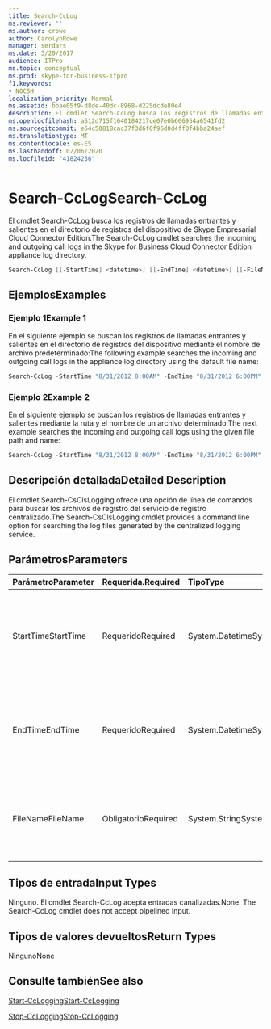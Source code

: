 ```yaml
---
title: Search-CcLog
ms.reviewer: ''
ms.author: crowe
author: CarolynRowe
manager: serdars
ms.date: 3/20/2017
audience: ITPro
ms.topic: conceptual
ms.prod: skype-for-business-itpro
f1.keywords:
- NOCSH
localization_priority: Normal
ms.assetid: bbae05f9-d8de-40dc-8968-d225dcde80e4
description: El cmdlet Search-CcLog busca los registros de llamadas entrantes y salientes en el directorio de registros del dispositivo de Skype Empresarial Cloud Connector Edition.
ms.openlocfilehash: a512d715f1640184217ce07e0b666954a6541fd2
ms.sourcegitcommit: e64c50818cac37f3d6f0f96d0d4ff0f4bba24aef
ms.translationtype: MT
ms.contentlocale: es-ES
ms.lasthandoff: 02/06/2020
ms.locfileid: "41824236"
---
```

# <a name="search-cclog"></a><span data-ttu-id="8d70e-103">Search-CcLog</span><span class="sxs-lookup"><span data-stu-id="8d70e-103">Search-CcLog</span></span>
 
<span data-ttu-id="8d70e-104">El cmdlet Search-CcLog busca los registros de llamadas entrantes y salientes en el directorio de registros del dispositivo de Skype Empresarial Cloud Connector Edition.</span><span class="sxs-lookup"><span data-stu-id="8d70e-104">The Search-CcLog cmdlet searches the incoming and outgoing call logs in the Skype for Business Cloud Connector Edition appliance log directory.</span></span>
  
```powershell
Search-CcLog [[-StartTime] <datetime>] [[-EndTime] <datetime>] [[-FileName] <string>]
```

## <a name="examples"></a><span data-ttu-id="8d70e-105">Ejemplos</span><span class="sxs-lookup"><span data-stu-id="8d70e-105">Examples</span></span>
<span data-ttu-id="8d70e-106"><a name="Examples"> </a></span><span class="sxs-lookup"><span data-stu-id="8d70e-106"><a name="Examples"> </a></span></span>

### <a name="example-1"></a><span data-ttu-id="8d70e-107">Ejemplo 1</span><span class="sxs-lookup"><span data-stu-id="8d70e-107">Example 1</span></span>

<span data-ttu-id="8d70e-108">En el siguiente ejemplo se buscan los registros de llamadas entrantes y salientes en el directorio de registros del dispositivo mediante el nombre de archivo predeterminado:</span><span class="sxs-lookup"><span data-stu-id="8d70e-108">The following example searches the incoming and outgoing call logs in the appliance log directory using the default file name:</span></span>
  
```powershell
Search-CcLog -StartTime "8/31/2012 8:00AM" -EndTime "8/31/2012 6:00PM"
```

### <a name="example-2"></a><span data-ttu-id="8d70e-109">Ejemplo 2</span><span class="sxs-lookup"><span data-stu-id="8d70e-109">Example 2</span></span>

<span data-ttu-id="8d70e-110">En el siguiente ejemplo se buscan los registros de llamadas entrantes y salientes mediante la ruta y el nombre de un archivo determinado:</span><span class="sxs-lookup"><span data-stu-id="8d70e-110">The next example searches the incoming and outgoing call logs using the given file path and name:</span></span>
  
```powershell
Search-CcLog -StartTime "8/31/2012 8:00AM" -EndTime "8/31/2012 6:00PM" -FileName "C:\Log\LogFile.log"
```

## <a name="detailed-description"></a><span data-ttu-id="8d70e-111">Descripción detallada</span><span class="sxs-lookup"><span data-stu-id="8d70e-111">Detailed Description</span></span>
<span data-ttu-id="8d70e-112"><a name="DetailedDescription"> </a></span><span class="sxs-lookup"><span data-stu-id="8d70e-112"><a name="DetailedDescription"> </a></span></span>

<span data-ttu-id="8d70e-113">El cmdlet Search-CsClsLogging ofrece una opción de línea de comandos para buscar los archivos de registro del servicio de registro centralizado.</span><span class="sxs-lookup"><span data-stu-id="8d70e-113">The Search-CsClsLogging cmdlet provides a command line option for searching the log files generated by the centralized logging service.</span></span>
  
## <a name="parameters"></a><span data-ttu-id="8d70e-114">Parámetros</span><span class="sxs-lookup"><span data-stu-id="8d70e-114">Parameters</span></span>
<span data-ttu-id="8d70e-115"><a name="DetailedDescription"> </a></span><span class="sxs-lookup"><span data-stu-id="8d70e-115"><a name="DetailedDescription"> </a></span></span>

|<span data-ttu-id="8d70e-116">**Parámetro**</span><span class="sxs-lookup"><span data-stu-id="8d70e-116">**Parameter**</span></span>|<span data-ttu-id="8d70e-117">**Requerida.**</span><span class="sxs-lookup"><span data-stu-id="8d70e-117">**Required**</span></span>|<span data-ttu-id="8d70e-118">**Tipo**</span><span class="sxs-lookup"><span data-stu-id="8d70e-118">**Type**</span></span>|<span data-ttu-id="8d70e-119">**Descripción**</span><span class="sxs-lookup"><span data-stu-id="8d70e-119">**Description**</span></span>|
|:-----|:-----|:-----|:-----|
|<span data-ttu-id="8d70e-120">StartTime</span><span class="sxs-lookup"><span data-stu-id="8d70e-120">StartTime</span></span>  <br/> | <span data-ttu-id="8d70e-121">Requerido</span><span class="sxs-lookup"><span data-stu-id="8d70e-121">Required</span></span> <br/> |<span data-ttu-id="8d70e-122">System.Datetime</span><span class="sxs-lookup"><span data-stu-id="8d70e-122">System.Datetime</span></span>  <br/> | <span data-ttu-id="8d70e-p101">Fecha y hora inicial de las entradas del registro que se buscarán. Se especifica en la zona horaria local.</span><span class="sxs-lookup"><span data-stu-id="8d70e-p101">Beginning date and time for the log entries to be searched. Specified in local time zone.</span></span> <br/> |
|<span data-ttu-id="8d70e-125">EndTime</span><span class="sxs-lookup"><span data-stu-id="8d70e-125">EndTime</span></span>  <br/> |<span data-ttu-id="8d70e-126">Requerido</span><span class="sxs-lookup"><span data-stu-id="8d70e-126">Required</span></span>  <br/> |<span data-ttu-id="8d70e-127">System.Datetime</span><span class="sxs-lookup"><span data-stu-id="8d70e-127">System.Datetime</span></span>  <br/> |<span data-ttu-id="8d70e-p102">Fecha y hora final de las entradas del registro que se buscarán. Se especifica en la zona horaria local.</span><span class="sxs-lookup"><span data-stu-id="8d70e-p102">Ending date and time for the log entries to be searched. Specified in local time zone.</span></span>  <br/> |
|<span data-ttu-id="8d70e-130">FileName</span><span class="sxs-lookup"><span data-stu-id="8d70e-130">FileName</span></span>  <br/> |<span data-ttu-id="8d70e-131">Obligatorio</span><span class="sxs-lookup"><span data-stu-id="8d70e-131">Required</span></span>  <br/> |<span data-ttu-id="8d70e-132">System.String</span><span class="sxs-lookup"><span data-stu-id="8d70e-132">System.String</span></span>  <br/> |<span data-ttu-id="8d70e-133">Especifica la ruta completa del archivo de texto que contiene los resultados de la búsqueda.</span><span class="sxs-lookup"><span data-stu-id="8d70e-133">Specifies the full path of the text file containing the search results.</span></span>  <br/> |
   
## <a name="input-types"></a><span data-ttu-id="8d70e-134">Tipos de entrada</span><span class="sxs-lookup"><span data-stu-id="8d70e-134">Input Types</span></span>
<span data-ttu-id="8d70e-135"><a name="InputTypes"> </a></span><span class="sxs-lookup"><span data-stu-id="8d70e-135"><a name="InputTypes"> </a></span></span>

<span data-ttu-id="8d70e-p103">Ninguno. El cmdlet Search-CcLog acepta entradas canalizadas.</span><span class="sxs-lookup"><span data-stu-id="8d70e-p103">None. The Search-CcLog cmdlet does not accept pipelined input.</span></span>
  
## <a name="return-types"></a><span data-ttu-id="8d70e-138">Tipos de valores devueltos</span><span class="sxs-lookup"><span data-stu-id="8d70e-138">Return Types</span></span>
<span data-ttu-id="8d70e-139"><a name="ReturnTypes"> </a></span><span class="sxs-lookup"><span data-stu-id="8d70e-139"><a name="ReturnTypes"> </a></span></span>

<span data-ttu-id="8d70e-140">Ninguno</span><span class="sxs-lookup"><span data-stu-id="8d70e-140">None</span></span>
  
## <a name="see-also"></a><span data-ttu-id="8d70e-141">Consulte también</span><span class="sxs-lookup"><span data-stu-id="8d70e-141">See also</span></span>
<span data-ttu-id="8d70e-142"><a name="ReturnTypes"> </a></span><span class="sxs-lookup"><span data-stu-id="8d70e-142"><a name="ReturnTypes"> </a></span></span>

[<span data-ttu-id="8d70e-143">Start-CcLogging</span><span class="sxs-lookup"><span data-stu-id="8d70e-143">Start-CcLogging</span></span>](start-cclogging.md)
  
[<span data-ttu-id="8d70e-144">Stop-CcLogging</span><span class="sxs-lookup"><span data-stu-id="8d70e-144">Stop-CcLogging</span></span>](stop-cclogging.md)
  

